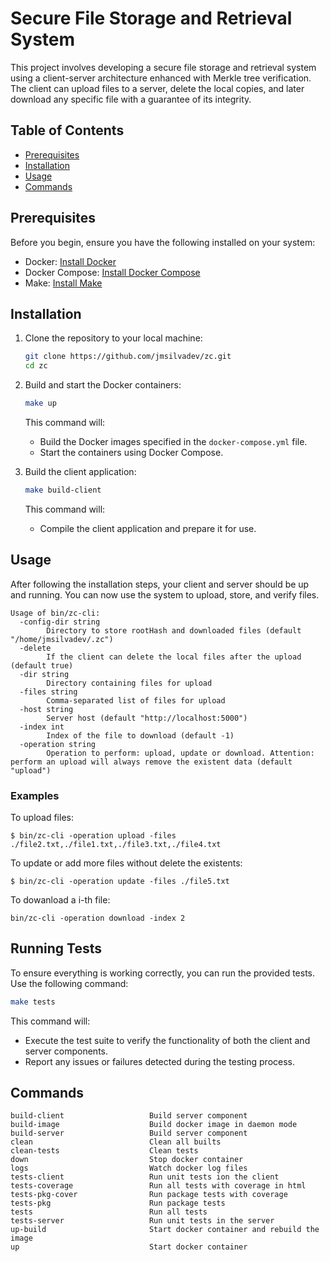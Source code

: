 
# Secure File Storage and Retrieval System

This project involves developing a secure file storage and retrieval system using a client-server architecture enhanced with Merkle tree verification. The client can upload files to a server, delete the local copies, and later download any specific file with a guarantee of its integrity.

## Table of Contents

- [Prerequisites](#prerequisites)
- [Installation](#installation)
- [Usage](#usage)
- [Commands](#commands)

## Prerequisites

Before you begin, ensure you have the following installed on your system:

- Docker: [Install Docker](https://docs.docker.com/get-docker/)
- Docker Compose: [Install Docker Compose](https://docs.docker.com/compose/install/)
- Make: [Install Make](https://www.gnu.org/software/make/)

## Installation

1. Clone the repository to your local machine:

   ```sh
   git clone https://github.com/jmsilvadev/zc.git
   cd zc
   ```

2. Build and start the Docker containers:

   ```sh
   make up
   ```

   This command will:

   - Build the Docker images specified in the `docker-compose.yml` file.
   - Start the containers using Docker Compose.

3. Build the client application:

   ```sh
   make build-client
   ```

   This command will:

   - Compile the client application and prepare it for use.

## Usage

After following the installation steps, your client and server should be up and running. You can now use the system to upload, store, and verify files.


```
Usage of bin/zc-cli:
  -config-dir string
    	Directory to store rootHash and downloaded files (default "/home/jmsilvadev/.zc")
  -delete
    	If the client can delete the local files after the upload (default true)
  -dir string
    	Directory containing files for upload
  -files string
    	Comma-separated list of files for upload
  -host string
    	Server host (default "http://localhost:5000")
  -index int
    	Index of the file to download (default -1)
  -operation string
    	Operation to perform: upload, update or download. Attention: perform an upload will always remove the existent data (default "upload")

```

### Examples

To upload files:

```
$ bin/zc-cli -operation upload -files ./file2.txt,./file1.txt,./file3.txt,./file4.txt
```

To update or add more files without delete the existents:

```
$ bin/zc-cli -operation update -files ./file5.txt
```

To dowanload a i-th file:

```
bin/zc-cli -operation download -index 2
```

## Running Tests

To ensure everything is working correctly, you can run the provided tests. Use the following command:

```sh
make tests
```

This command will:

- Execute the test suite to verify the functionality of both the client and server components.
- Report any issues or failures detected during the testing process.


## Commands

```
build-client                   Build server component
build-image                    Build docker image in daemon mode
build-server                   Build server component
clean                          Clean all builts
clean-tests                    Clean tests
down                           Stop docker container
logs                           Watch docker log files
tests-client                   Run unit tests ion the client
tests-coverage                 Run all tests with coverage in html
tests-pkg-cover                Run package tests with coverage
tests-pkg                      Run package tests
tests                          Run all tests
tests-server                   Run unit tests in the server
up-build                       Start docker container and rebuild the image
up                             Start docker container

```

